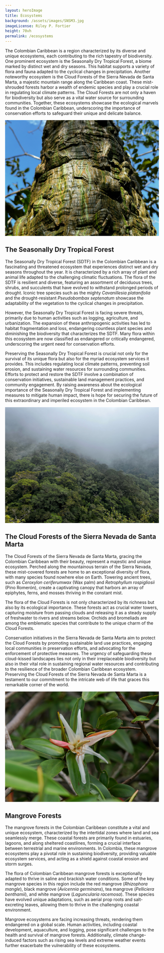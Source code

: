 ```yaml
---
layout: heroImage
title: Ecosystems
background: /assets/images/SNSM3.jpg
imageLicense: Riley P. Fortier
height: 70vh
permalink: /ecosystems
---
```


The Colombian Caribbean is a region characterized by its diverse and unique ecosystems, each contributing to the rich tapestry of biodiversity. One prominent ecosystem is the Seasonally Dry Tropical Forest, a biome marked by distinct wet and dry seasons. This habitat supports a variety of flora and fauna adapted to the cyclical changes in precipitation. Another noteworthy ecosystem is the Cloud Forests of the Sierra Nevada de Santa Marta, a majestic mountain range along the Caribbean coast. These mist-shrouded forests harbor a wealth of endemic species and play a crucial role in regulating local climate patterns. The Cloud Forests are not only a haven for biodiversity but also serve as a vital water source for surrounding communities. Together, these ecosystems showcase the ecological marvels found in the Colombian Caribbean, underscoring the importance of conservation efforts to safeguard their unique and delicate balance.

![image](assets/images/IMG_9654.jpeg)

## The Seasonally Dry Tropical Forest 

The Seasonally Dry Tropical Forest (SDTF) in the Colombian Caribbean is a fascinating and threatened ecosystem that experiences distinct wet and dry seasons throughout the year. It is characterized by a rich array of plant and animal life adapted to the challenging climatic fluctuations. The flora of the SDTF is resilient and diverse, featuring an assortment of deciduous trees, shrubs, and succulents that have evolved to withstand prolonged periods of drought. Iconic tree species such as the mighty *Cavanillesia platanifolia* and the drought-resistant *Pseudobombax septenatum* showcase the adaptability of the vegetation to the cyclical changes in precipitation.

However, the Seasonally Dry Tropical Forest is facing severe threats, primarily due to human activities such as logging, agriculture, and urbanization. The expansion of these anthropogenic activities has led to habitat fragmentation and loss, endangering countless plant species and diminishing the biodiversity that characterizes the SDTF. Many flora within this ecosystem are now classified as endangered or critically endangered, underscoring the urgent need for conservation efforts.

Preserving the Seasonally Dry Tropical Forest is crucial not only for the survival of its unique flora but also for the myriad ecosystem services it provides. This includes regulating local climate patterns, preventing soil erosion, and sustaining water resources for surrounding communities. Efforts to protect and restore the SDTF involve a combination of conservation initiatives, sustainable land management practices, and community engagement. By raising awareness about the ecological importance of the Seasonally Dry Tropical Forest and implementing measures to mitigate human impact, there is hope for securing the future of this extraordinary and imperiled ecosystem in the Colombian Caribbean.

![image](assets/images/IMG_0430.jpeg)

## The Cloud Forests of the Sierra Nevada de Santa Marta

The Cloud Forests of the Sierra Nevada de Santa Marta, gracing the Colombian Caribbean with their  beauty, represent a majestic and unique ecosystem. Perched along the mountainous terrain of the Sierra Nevada, these mist-covered forests are home to an exceptional diversity of flora, with many species found nowhere else on Earth. Towering ancient trees, such as *Ceroxylon ceriferumwax* (Wax palm) and *Retrophyllum rospigliosii* (Pino Romerón), create a captivating canopy that harbors an array of epiphytes, ferns, and mosses thriving in the constant mist.

The flora of the Cloud Forests is not only characterized by its richness but also by its ecological importance. These forests act as crucial water towers, capturing moisture from passing clouds and releasing it as a steady supply of freshwater to rivers and streams below. Orchids and bromeliads are among the emblematic species that contribute to the unique charm of the Cloud Forests.

Conservation initiatives in the Sierra Nevada de Santa Marta aim to protect the Cloud Forests by promoting sustainable land use practices, engaging local communities in preservation efforts, and advocating for the enforcement of protective measures. The urgency of safeguarding these cloud-kissed landscapes lies not only in their irreplaceable biodiversity but also in their vital role in sustaining regional water resources and contributing to the resilience of the broader Colombian Caribbean ecosystem. Preserving the Cloud Forests of the Sierra Nevada de Santa Marta is a testament to our commitment to the intricate web of life that graces this remarkable corner of the world.

![image](assets/images/DSC01960-01.jpeg)

## Mangrove Forests

The mangrove forests in the Colombian Caribbean constitute a vital and unique ecosystem, characterized by the intertidal zones where land and sea seamlessly merge. These coastal forests are primarily found in estuaries, lagoons, and along sheltered coastlines, forming a crucial interface between terrestrial and marine environments. In Colombia, these mangrove ecosystems play a pivotal role in sustaining biodiversity, providing valuable ecosystem services, and acting as a shield against coastal erosion and storm surges.

The flora of Colombian Caribbean mangrove forests is exceptionally adapted to thrive in saline and brackish water conditions. Some of the key mangrove species in this region include the red mangrove (*Rhizophora mangle*), black mangrove (*Avicennia germinans*), tea mangrove (*Pelliciera benthamii*), and white mangrove (*Laguncularia racemosa*). These species have evolved unique adaptations, such as aerial prop roots and salt-excreting leaves, allowing them to thrive in the challenging coastal environment.

Mangrove ecosystems are facing increasing threats, rendering them endangered on a global scale. Human activities, including coastal development, aquaculture, and logging, pose significant challenges to the health and survival of mangrove forests. Additionally, climate change-induced factors such as rising sea levels and extreme weather events further exacerbate the vulnerability of these ecosystems.



